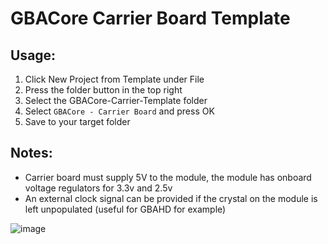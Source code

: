 # GBACore Carrier Board Template

## Usage:

1. Click New Project from Template under File
2. Press the folder button in the top right
3. Select the GBACore-Carrier-Template folder
4. Select `GBACore - Carrier Board` and press OK
5. Save to your target folder

## Notes:
- Carrier board must supply 5V to the module, the module has onboard voltage regulators for 3.3v and 2.5v
- An external clock signal can be provided if the crystal on the module is left unpopulated (useful for GBAHD for example)

![image](https://github.com/HDR/GBACore-Carrier-Template/assets/20230450/e64441ff-080d-46de-b105-9f849f8040de)
